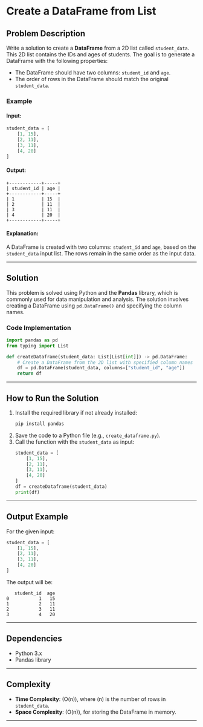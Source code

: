 # Create a DataFrame from List

## Problem Description

Write a solution to create a **DataFrame** from a 2D list called `student_data`. This 2D list contains the IDs and ages of students. The goal is to generate a DataFrame with the following properties:

- The DataFrame should have two columns: `student_id` and `age`.
- The order of rows in the DataFrame should match the original `student_data`.

### Example

#### Input:
```python
student_data = [
    [1, 15],
    [2, 11],
    [3, 11],
    [4, 20]
]
```

#### Output:
```
+------------+-----+
| student_id | age |
+------------+-----+
| 1          | 15  |
| 2          | 11  |
| 3          | 11  |
| 4          | 20  |
+------------+-----+
```

#### Explanation:
A DataFrame is created with two columns: `student_id` and `age`, based on the `student_data` input list. The rows remain in the same order as the input data.

---

## Solution

This problem is solved using Python and the **Pandas** library, which is commonly used for data manipulation and analysis. The solution involves creating a DataFrame using `pd.DataFrame()` and specifying the column names.

### Code Implementation
```python
import pandas as pd
from typing import List

def createDataframe(student_data: List[List[int]]) -> pd.DataFrame:
    # Create a DataFrame from the 2D list with specified column names
    df = pd.DataFrame(student_data, columns=["student_id", "age"])
    return df
```

---

## How to Run the Solution

1. Install the required library if not already installed:
   ```bash
   pip install pandas
   ```
2. Save the code to a Python file (e.g., `create_dataframe.py`).
3. Call the function with the `student_data` as input:
   ```python
   student_data = [
       [1, 15],
       [2, 11],
       [3, 11],
       [4, 20]
   ]
   df = createDataframe(student_data)
   print(df)
   ```

---

## Output Example
For the given input:
```python
student_data = [
    [1, 15],
    [2, 11],
    [3, 11],
    [4, 20]
]
```

The output will be:
```
   student_id  age
0           1   15
1           2   11
2           3   11
3           4   20
```

---

## Dependencies
- Python 3.x
- Pandas library

---

## Complexity
- **Time Complexity**: \(O(n)\), where \(n\) is the number of rows in `student_data`.
- **Space Complexity**: \(O(n)\), for storing the DataFrame in memory.

---


